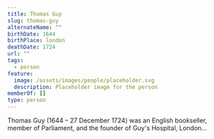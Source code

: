 ```yaml
---
title: Thomas Guy
slug: thomas-guy
alternateName: ""
birthDate: 1644
birthPlace: london
deathDate: 1724
url: ""
tags:
  - person
feature:
  image: /assets/images/people/placeholder.svg
  description: Placeholder image for the person
memberOf: []
type: person
---
```


Thomas Guy (1644 – 27 December 1724) was an English bookseller, member of Parliament, and the founder of Guy's Hospital, London...
